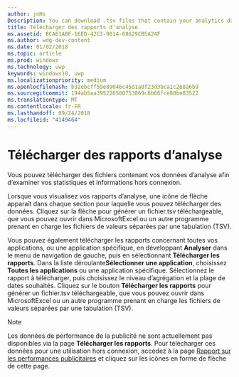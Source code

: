 ```yaml
---
author: jnHs
Description: You can download .tsv files that contain your analytics data so that you can review your stats and info offline.
title: Télécharger des rapports d’analyse
ms.assetid: BCA61ABF-16ED-42C3-9014-68629CB5A24F
ms.author: wdg-dev-content
ms.date: 01/02/2018
ms.topic: article
ms.prod: windows
ms.technology: uwp
keywords: windows10, uwp
ms.localizationpriority: medium
ms.openlocfilehash: b32ebcff59e89046c45d1a0f23d3bca1c268a6b9
ms.sourcegitcommit: 194ab5aa395226580753869c6b66fce88be83522
ms.translationtype: MT
ms.contentlocale: fr-FR
ms.lasthandoff: 09/24/2018
ms.locfileid: "4149464"
---
```

# <a name="download-analytics-reports"></a>Télécharger des rapports d’analyse


Vous pouvez télécharger des fichiers contenant vos données d’analyse afin d’examiner vos statistiques et informations hors connexion.

Lorsque vous visualisez vos rapports d’analyse, une icône de flèche apparaît dans chaque section pour laquelle vous pouvez télécharger des données. Cliquez sur la flèche pour générer un fichier.tsv téléchargeable, que vous pouvez ouvrir dans MicrosoftExcel ou un autre programme prenant en charge les fichiers de valeurs séparées par une tabulation (TSV).

Vous pouvez également télécharger les rapports concernant toutes vos applications, ou une application spécifique, en développant **Analyser** dans le menu de navigation de gauche, puis en sélectionnant **Télécharger les rapports**. Dans la liste déroulante**Sélectionner une application**, choisissez **Toutes les applications** ou une application spécifique. Sélectionnez le rapport à télécharger, puis choisissez le niveau d’agrégation et la plage de dates souhaités. Cliquez sur le bouton **Télécharger les rapports** pour générer un fichier.tsv téléchargeable, que vous pouvez ouvrir dans MicrosoftExcel ou un autre programme prenant en charge les fichiers de valeurs séparées par une tabulation (TSV).

> [!NOTE]
> Les données de performance de la publicité ne sont actuellement pas disponibles via la page **Télécharger les rapports**. Pour télécharger ces données pour une utilisation hors connexion, accédez à la page [Rapport sur les performances publicitaires](advertising-performance-report.md) et cliquez sur les icônes en forme de flèche de cette page. 
